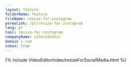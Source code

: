 ```yaml
---
layout: feature
folderName: feature
fileName: resize-for-instagram
permalink: /pt/resize-for-instagram
lang: pt
tool: resize-for-instagram
companyName: safevideokit
domain : com
nobox: true
---
```


{% include VideoEditorIndex/resizeForSocialMedia.html %}

   